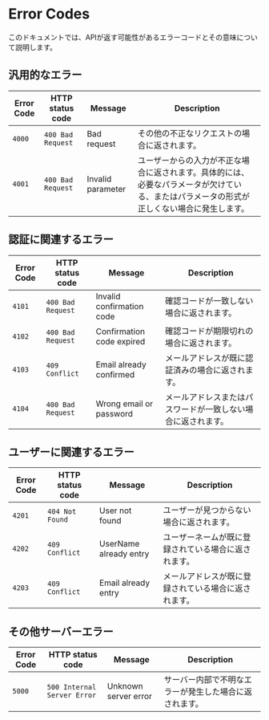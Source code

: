 # Error Codes

このドキュメントでは、APIが返す可能性があるエラーコードとその意味について説明します。

## 汎用的なエラー

| Error Code | HTTP status code | Message                | Description                                   |
|------------|------------------|------------------------|-----------------------------------------------|
| `4000`       | `400 Bad Request`              | Bad request            | その他の不正なリクエストの場合に返されます。 |
| `4001`       | `400 Bad Request`              | Invalid parameter      | ユーザーからの入力が不正な場合に返されます。具体的には、必要なパラメータが欠けている、またはパラメータの形式が正しくない場合に発生します。 |

## 認証に関連するエラー

| Error Code | HTTP status code | Message                | Description                                   |
|------------|------------------|------------------------|-----------------------------------------------|
| `4101`       | `400 Bad Request`              | Invalid confirmation code | 確認コードが一致しない場合に返されます。 |
| `4102`       | `400 Bad Request`              | Confirmation code expired | 確認コードが期限切れの場合に返されます。 |
| `4103`       | `409 Conflict`              | Email already confirmed | メールアドレスが既に認証済みの場合に返されます。 |
| `4104`       | `400 Bad Request`              | Wrong email or password | メールアドレスまたはパスワードが一致しない場合に返されます。 |

## ユーザーに関連するエラー

| Error Code | HTTP status code | Message                | Description                                   |
|------------|------------------|------------------------|-----------------------------------------------|
| `4201`       | `404 Not Found`              | User not found         | ユーザーが見つからない場合に返されます。 |
| `4202`       | `409 Conflict`              | UserName already entry | ユーザーネームが既に登録されている場合に返されます。 |
| `4203`       | `409 Conflict`              | Email already entry    | メールアドレスが既に登録されている場合に返されます。 |

## その他サーバーエラー

| Error Code | HTTP status code | Message                | Description                                   |
|------------|------------------|------------------------|-----------------------------------------------|
| `5000`       | `500 Internal Server Error`              | Unknown server error   | サーバー内部で不明なエラーが発生した場合に返されます。 |
